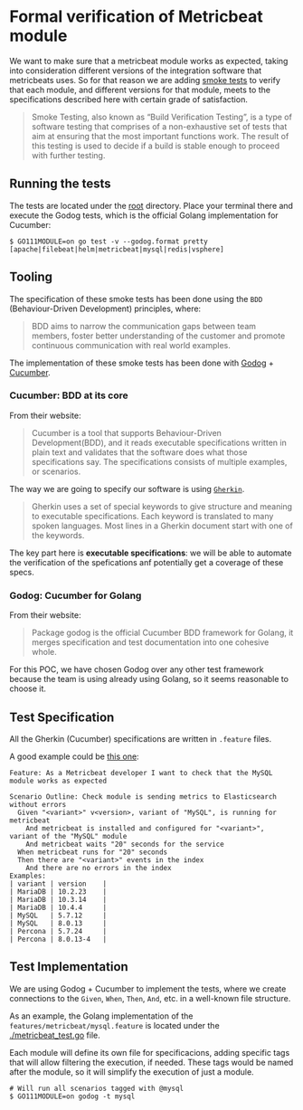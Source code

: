 # Formal verification of Metricbeat module

We want to make sure that a metricbeat module works as expected, taking into
consideration different versions of the integration software that metricbeats uses.
So for that reason we are adding [smoke tests](http://softwaretestingfundamentals.com/smoke-testing/) to verify that each module, and different versions for that module, meets to the specifications described here with certain grade of satisfaction.

>Smoke Testing, also known as “Build Verification Testing”, is a type of software testing that comprises of a non-exhaustive set of tests that aim at ensuring that the most important functions work. The result of this testing is used to decide if a build is stable enough to proceed with further testing.

## Running the tests

The tests are located under the [root](./) directory. Place your terminal there and execute the Godog tests, which is the official Golang implementation for Cucumber:

```shell
$ GO111MODULE=on go test -v --godog.format pretty [apache|filebeat|helm|metricbeat|mysql|redis|vsphere]
```

## Tooling

The specification of these smoke tests has been done using the `BDD` (Behaviour-Driven Development) principles, where:

>BDD aims to narrow the communication gaps between team members, foster better understanding of the customer and promote continuous communication with real world examples.

The implementation of these smoke tests has been done with [Godog](https://github.com/cucumber/godog) + [Cucumber](https://cucumber.io/).

### Cucumber: BDD at its core

From their website:

>Cucumber is a tool that supports Behaviour-Driven Development(BDD), and it reads executable specifications written in plain text and validates that the software does what those specifications say. The specifications consists of multiple examples, or scenarios.

The way we are going to specify our software is using [`Gherkin`](https://cucumber.io/docs/gherkin/reference/).

>Gherkin uses a set of special keywords to give structure and meaning to executable specifications. Each keyword is translated to many spoken languages. Most lines in a Gherkin document start with one of the keywords.

The key part here is **executable specifications**: we will be able to automate the verification of the spefications anf potentially get a coverage of these specs.

### Godog: Cucumber for Golang

From their website:

>Package godog is the official Cucumber BDD framework for Golang, it merges specification and test documentation into one cohesive whole.

For this POC, we have chosen Godog over any other test framework because the team is using already using Golang, so it seems reasonable to choose it.

## Test Specification

All the Gherkin (Cucumber) specifications are written in `.feature` files.

A good example could be [this one](./features/metricbeat/mysql.feature):

```cucumber
Feature: As a Metricbeat developer I want to check that the MySQL module works as expected

Scenario Outline: Check module is sending metrics to Elasticsearch without errors
  Given "<variant>" v<version>, variant of "MySQL", is running for metricbeat
    And metricbeat is installed and configured for "<variant>", variant of the "MySQL" module
    And metricbeat waits "20" seconds for the service
  When metricbeat runs for "20" seconds
  Then there are "<variant>" events in the index
    And there are no errors in the index
Examples:
| variant | version    |
| MariaDB | 10.2.23    |
| MariaDB | 10.3.14    |
| MariaDB | 10.4.4     |
| MySQL   | 5.7.12     |
| MySQL   | 8.0.13     |
| Percona | 5.7.24     |
| Percona | 8.0.13-4   |
```

## Test Implementation

We are using Godog + Cucumber to implement the tests, where we create connections to the `Given`, `When`, `Then`, `And`, etc. in a well-known file structure.

As an example, the Golang implementation of the `features/metricbeat/mysql.feature` is located under the [./metricbeat_test.go](./metricbeat_test.go) file.

Each module will define its own file for specificacions, adding specific tags that will allow filtering the execution, if needed. These tags would be named after the module, so it will simplify the execution of just a module.

```shell
# Will run all scenarios tagged with @mysql
$ GO111MODULE=on godog -t mysql
```
